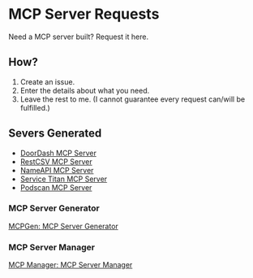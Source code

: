 # MCP Server Requests

Need a MCP server built? Request it here.

## How?

1) Create an issue.
2) Enter the details about what you need.
3) Leave the rest to me. (I cannot guarantee every request can/will be fulfilled.)


## Severs Generated

* [DoorDash MCP Server](https://github.com/jordandalton/doordash-mcp-server)
* [RestCSV MCP Server](https://github.com/JordanDalton/RestCsvMcpServer)
* [NameAPI MCP Server](https://github.com/JordanDalton/NameApiMcpServer)
* [Service Titan MCP Server](https://github.com/JordanDalton/ServiceTitanMcpServer)
* [Podscan MCP Server](https://github.com/JordanDalton/PodscanMcpServer)

### MCP Server Generator

[MCPGen: MCP Server Generator](https://mcpgen.jordandalton.com)

### MCP Server Manager

[MCP Manager: MCP Server Manager](https://mcpmanager.app)
